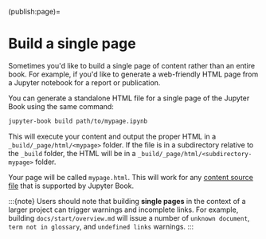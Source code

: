 (publish:page)=
# Build a single page

Sometimes you'd like to build a single page of content rather than an entire book.
For example, if you'd like to generate a web-friendly HTML page from a Jupyter notebook for a report or publication.

You can generate a standalone HTML file for a single page of the Jupyter Book using the same command:

```bash
jupyter-book build path/to/mypage.ipynb
```

This will execute your content and output the proper HTML in a `_build/_page/html/<mypage>` folder.
If the file is in a subdirectory relative to the `_build` folder, the HTML will be in a `_build/_page/html/<subdirectory-mypage>` folder.

Your page will be called `mypage.html`.
This will work for any [content source file](../file-types/index.md) that is supported by Jupyter Book.

:::{note}
Users should note that building **single pages** in the context of a larger project can trigger warnings and incomplete links.
For example, building `docs/start/overview.md` will issue a number of `unknown document`, `term not in glossary`, and `undefined links` warnings.
:::
